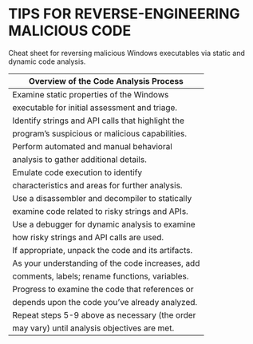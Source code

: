 # TIPS FOR REVERSE-ENGINEERING MALICIOUS CODE

Cheat sheet for reversing malicious Windows
executables via static and dynamic code analysis.

|Overview of the Code Analysis Process|
|-------------------------------------|
|Examine static properties of the Windows
executable for initial assessment and triage.|
|Identify strings and API calls that highlight the
program’s suspicious or malicious capabilities.|
|Perform automated and manual behavioral
analysis to gather additional details.|
|Emulate code execution to identify
characteristics and areas for further analysis.|
|Use a disassembler and decompiler to statically
examine code related to risky strings and APIs.|
|Use a debugger for dynamic analysis to examine
how risky strings and API calls are used.|
|If appropriate, unpack the code and its artifacts.|
|As your understanding of the code increases, add
comments, labels; rename functions, variables.|
|Progress to examine the code that references or
depends upon the code you’ve already analyzed.|
|Repeat steps 5-9 above as necessary (the order
may vary) until analysis objectives are met.|
